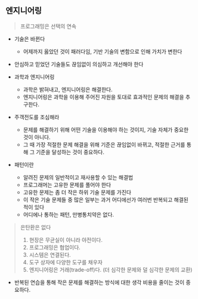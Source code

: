 ## 엔지니어링
> 프로그래밍은 선택의 연속

* 기술은 바뀐다
    - 어제까지 옳았던 것이 패러다임, 기반 기술의 변함으로 인해 가치가 변한다

* 안심하고 믿었던 기술들도 끊임없이 의심하고 개선해야 한다
 
* 과학과 엔지니어링
    - 과학은 밝혀내고, 엔지니어링은 해결한다.
    - 엔지니어링은 과학을 이용해 주어진 자원을 토대로 효과적인 문제의 해결을 추구한다.

* 주객전도를 조심해라
    - 문제를 해결하기 위해 어떤 기술을 이용해야 하는 것이지, 기술 자체가 중요한 것이 아니다.
    - 그 때 가장 적절한 문제 해결을 위해 기준은 끊임없이 바뀌고, 적절한 근거를 통해 그 기준을 달성하는 것이 중요하다.
    
* 패턴이란
    - 알려진 문제의 일반적이고 재사용할 수 있는 해결법
    - 프로그래머는 고유한 문제를 풀어야 한다
    - 고유한 문제는 좀 더 작은 하위 기술 문제를 가진다
    - 이 작은 기술 문제들 중 많은 일부는 과거 어디에선가 여러번 반복되고 해결된 적이 있다
    - 어디에나 통하는 패턴, 만병통치약은 없다.
    
> 은탄환은 없다   
> 1. 현장은 무균실이 아니라 야전이다.   
> 2. 프로그래밍은 협업이다.   
> 3. 시스템은 연결된다.   
> 4. 도구 상자에 다양한 도구를 채우자   
> 5. 엔지니어링은 거래(trade-off)다. (더 심각한 문제와 덜 심각한 문제의 교환)

* 반복된 연습을 통해 작은 문제를 해결하는 방식에 대한 생각 비용을 줄이는 것이 중요하다.
